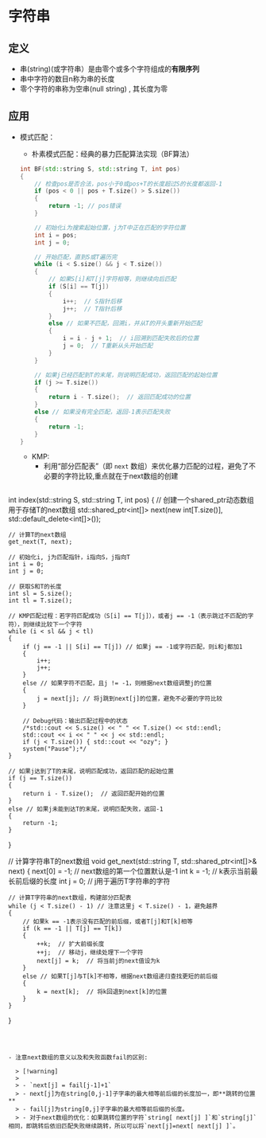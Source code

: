 # 字符串

## 定义

- 串(string)(或字符串）是由零个或多个字符组成的**有限序列**
- 串中字符的数目n称为串的长度
- 零个字符的串称为空串(null string) , 其长度为零

## 应用

- 模式匹配：

  - 朴素模式匹配：经典的暴力匹配算法实现（BF算法）

  ```cpp
  int BF(std::string S, std::string T, int pos)
  {
      // 检查pos是否合法，pos小于0或pos+T的长度超过S的长度都返回-1
      if (pos < 0 || pos + T.size() > S.size())
      {
          return -1; // pos错误
      }
  
      // 初始化i为搜索起始位置，j为T中正在匹配的字符位置
      int i = pos;
      int j = 0;
  
      // 开始匹配，直到S或T遍历完
      while (i < S.size() && j < T.size()) 
      {
          // 如果S[i]和T[j]字符相等，则继续向后匹配
          if (S[i] == T[j])
          {
              i++;  // S指针后移
              j++;  // T指针后移
          }
          else // 如果不匹配，回溯i，并从T的开头重新开始匹配
          {
              i = i - j + 1;  // i回溯到匹配失败后的位置
              j = 0;  // T重新从头开始匹配
          }
      }
  
      // 如果j已经匹配到T的末尾，则说明匹配成功，返回匹配的起始位置
      if (j >= T.size())
      {
          return i - T.size();  // 返回匹配成功的位置
      }
      else // 如果没有完全匹配，返回-1表示匹配失败
      {
          return -1;
      }
  }
  ```

  

  - KMP:
    - 利用“部分匹配表”（即 `next` 数组）来优化暴力匹配的过程，避免了不必要的字符比较,重点就在于next数组的创建


  ```cpp
int index(std::string S, std::string T, int pos)
{
    // 创建一个shared_ptr动态数组用于存储T的next数组
    std::shared_ptr<int[]> next(new int[T.size()], std::default_delete<int[]>());

    // 计算T的next数组
    get_next(T, next);

    // 初始化i, j为匹配指针，i指向S，j指向T
    int i = 0;
    int j = 0;

    // 获取S和T的长度
    int sl = S.size();
    int tl = T.size();

    // KMP匹配过程：若字符匹配成功（S[i] == T[j]），或者j == -1（表示跳过不匹配的字符），则继续比较下一个字符
    while (i < sl && j < tl)
    {
        if (j == -1 || S[i] == T[j]) // 如果j == -1或字符匹配，则i和j都加1
        {
            i++;
            j++;
        }
        else // 如果字符不匹配，且j != -1，则根据next数组调整j的位置
        {
            j = next[j]; // 将j跳到next[j]的位置，避免不必要的字符比较
        }

        // Debug代码：输出匹配过程中的状态
        /*std::cout << S.size() << " " << T.size() << std::endl;
        std::cout << i << " " << j << std::endl;
        if (j < T.size()) { std::cout << "ozy"; }
        system("Pause");*/
    }

    // 如果j达到了T的末尾，说明匹配成功，返回匹配的起始位置
    if (j == T.size())
    {
        return i - T.size();  // 返回匹配开始的位置
    }
    else // 如果j未能到达T的末尾，说明匹配失败，返回-1
    {
        return -1;
    }
}

// 计算字符串T的next数组
void get_next(std::string T, std::shared_ptr<int[]>& next)
{
    next[0] = -1;  // next数组的第一个位置默认是-1
    int k = -1;     // k表示当前最长前后缀的长度
    int j = 0;      // j用于遍历T字符串的字符

    // 计算T字符串的next数组，构建部分匹配表
    while (j < T.size() - 1) // 注意这里j < T.size() - 1，避免越界
    {
        // 如果k == -1表示没有匹配的前后缀，或者T[j]和T[k]相等
        if (k == -1 || T[j] == T[k])
        {
            ++k;  // 扩大前缀长度
            ++j;  // 移动j，继续处理下一个字符
            next[j] = k;  // 将当前j的next值设为k
        }
        else // 如果T[j]与T[k]不相等，根据next数组递归查找更短的前后缀
        {
            k = next[k];  // 将k回退到next[k]的位置
        }
    }
}

  ```

  

  - 注意next数组的意义以及和失败函数fail的区别:

    > [!warning]
    >
    > - `next[j] = fail[j-1]+1`
    > - next[j]为在string[0,j-1]子字串的最大相等前后缀的长度加一，即**跳转的位置**
    > - fail[j]为string[0,j]子字串的最大相等前后缀的长度。
    > - 对于next数组的优化：如果跳转位置的字符`string[ next[j] ]`和`string[j]`相同，即跳转后依旧匹配失败继续跳转，所以可以将`next[j]=next[ next[j] ]`。

